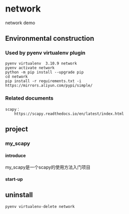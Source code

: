 # network

network demo

## Environmental construction

### Used by pyenv virtualenv plugin

    pyenv virtualenv  3.10.9 network
    pyenv activate network
    python -m pip install --upgrade pip
    cd network
    pip install -r requirements.txt -i https://mirrors.aliyun.com/pypi/simple/


### Related documents
    scapy：
        https://scapy.readthedocs.io/en/latest/index.html

## project


### my_scapy

#### introduce

my_scapy是一个scapy的使用方法入门项目

#### start-up
    

## uninstall

    pyenv virtualenv-delete network

